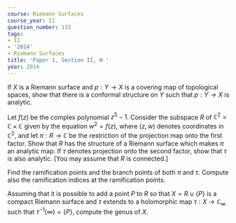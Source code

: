 ```yaml
---
course: Riemann Surfaces
course_year: II
question_number: 133
tags:
- II
- '2014'
- Riemann Surfaces
title: 'Paper 1, Section II, H '
year: 2014
---
```




If $X$ is a Riemann surface and $p: Y \rightarrow X$ is a covering map of topological spaces, show that there is a conformal structure on $Y$ such that $p: Y \rightarrow X$ is analytic.

Let $f(z)$ be the complex polynomial $z^{5}-1$. Consider the subspace $R$ of $\mathbb{C}^{2}=\mathbb{C} \times \mathbb{C}$ given by the equation $w^{2}=f(z)$, where $(z, w)$ denotes coordinates in $\mathbb{C}^{2}$, and let $\pi: R \rightarrow \mathbb{C}$ be the restriction of the projection map onto the first factor. Show that $R$ has the structure of a Riemann surface which makes $\pi$ an analytic map. If $\tau$ denotes projection onto the second factor, show that $\tau$ is also analytic. [You may assume that $R$ is connected.]

Find the ramification points and the branch points of both $\pi$ and $\tau$. Compute also the ramification indices at the ramification points.

Assuming that it is possible to add a point $P$ to $R$ so that $X=R \cup\{P\}$ is a compact Riemann surface and $\tau$ extends to a holomorphic map $\tau: X \rightarrow \mathbb{C}_{\infty}$ such that $\tau^{-1}(\infty)=\{P\}$, compute the genus of $X .$